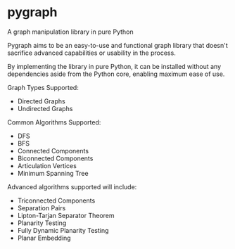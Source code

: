 # pygraph
A graph manipulation library in pure Python

Pygraph aims to be an easy-to-use and functional graph library that doesn't sacrifice advanced capabilities or usability in the process.

By implementing the library in pure Python, it can be installed without any dependencies aside from the Python core, enabling maximum ease of use.

Graph Types Supported:
* Directed Graphs
* Undirected Graphs

Common Algorithms Supported:
* DFS
* BFS
* Connected Components
* Biconnected Components
* Articulation Vertices
* Minimum Spanning Tree

Advanced algorithms supported will include:
* Triconnected Components
* Separation Pairs
* Lipton-Tarjan Separator Theorem
* Planarity Testing
* Fully Dynamic Planarity Testing
* Planar Embedding
